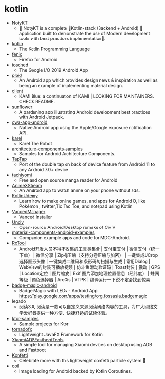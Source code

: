 # kotlin
- [NotyKT](https://github.com/PatilShreyas/NotyKT)
  - 📒 NotyKT is a complete 💎Kotlin-stack (Backend + Android) 📱 application built to demonstrate the use of Modern development tools with best practices implementation🦸.
- [kotlin](https://github.com/JetBrains/kotlin)
  - The Kotlin Programming Language
- [fenix](https://github.com/mozilla-mobile/fenix)
  - Firefox for Android
- [iosched](https://github.com/google/iosched)
  - The Google I/O 2019 Android App
- [plaid](https://github.com/android/plaid)
  - An Android app which provides design news & inspiration as well as being an example of implementing material design.
- [client](https://github.com/kami-blue/client)
  - KAMI Blue: a continuation of KAMI | LOOKING FOR MAINTAINERS. CHECK README.
- [sunflower](https://github.com/android/sunflower)
  - A gardening app illustrating Android development best practices with Android Jetpack.
- [cwa-app-android](https://github.com/corona-warn-app/cwa-app-android)
  - Native Android app using the Apple/Google exposure notification API.
- [karel](https://github.com/fredoverflow/karel)
  - Karel The Robot
- [architecture-components-samples](https://github.com/android/architecture-components-samples)
  - Samples for Android Architecture Components.
- [TapTap](https://github.com/KieronQuinn/TapTap)
  - Port of the double tap on back of device feature from Android 11 to any Android 7.0+ device
- [tachiyomi](https://github.com/inorichi/tachiyomi)
  - Free and open source manga reader for Android
- [AnimeXStream](https://github.com/mukul500/AnimeXStream)
  - An Android app to watch anime on your phone without ads.
- [KotlinUdemy](https://github.com/hussien89aa/KotlinUdemy)
  - Learn how to make online games, and apps for Android O, like Pokémon , twitter,Tic Tac Toe, and notepad using Kotlin
- [VancedManager](https://github.com/YTVanced/VancedManager)
  - Vanced Installer
- [Unciv](https://github.com/yairm210/Unciv)
  - Open-source Android/Desktop remake of Civ V
- [material-components-android-examples](https://github.com/material-components/material-components-android-examples)
  - Companion example apps and code for MDC-Android.
- [RxTool](https://github.com/Tamsiree/RxTool)
  - Android开发人员不得不收集的工具类集合 | 支付宝支付 | 微信支付（统一下单） | 微信分享 | Zip4j压缩（支持分卷压缩与加密） | 一键集成UCrop选择圆形头像 | 一键集成二维码和条形码的扫描与生成 | 常用Dialog | WebView的封装可播放视频 | 仿斗鱼滑动验证码 | Toast封装 | 震动 | GPS | Location定位 | 图片缩放 | Exif 图片添加地理位置信息（经纬度） | 蛛网等级 | 颜色选择器 | ArcGis | VTPK | 编译运行一下说不定会找到惊喜
- [badge-magic-android](https://github.com/fossasia/badge-magic-android)
  - Badge Magic with LEDs - Android App https://play.google.com/apps/testing/org.fossasia.badgemagic
- [legado](https://github.com/gedoor/legado)
  - 阅读3.0, 阅读是一款可以自定义来源阅读网络内容的工具，为广大网络文学爱好者提供一种方便、快捷舒适的试读体验。
- [ktor-samples](https://github.com/ktorio/ktor-samples)
  - Sample projects for Ktor
- [tornadofx](https://github.com/edvin/tornadofx)
  - Lightweight JavaFX Framework for Kotlin
- [XiaomiADBFastbootTools](https://github.com/Szaki/XiaomiADBFastbootTools)
  - A simple tool for managing Xiaomi devices on desktop using ADB and Fastboot
- [Konfetti](https://github.com/DanielMartinus/Konfetti)
  - Celebrate more with this lightweight confetti particle system 🎊
- [coil](https://github.com/coil-kt/coil)
  - Image loading for Android backed by Kotlin Coroutines.
